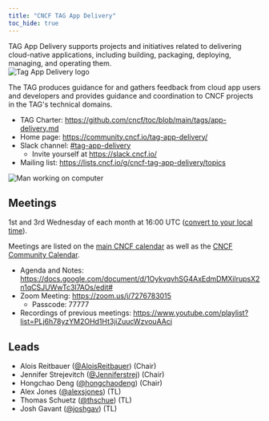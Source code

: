 ```yaml
---
title: "CNCF TAG App Delivery"
toc_hide: true
---
```


<div class="row mt-5 mb-5">
    <div class="col-lg-6">
        <div class="lead">
        TAG App Delivery supports projects and initiatives related to delivering
        cloud-native applications, including building, packaging, deploying,
        managing, and operating them.
        </div>
    </div>
    <div class="col-lg-6">
        <img src="/images/tag-app-delivery-horizontal-color.svg" alt="Tag App Delivery logo" style="max-width: 300px;">
    </div>
</div>


The TAG produces guidance for and gathers feedback from cloud app users and
developers and provides guidance and coordination to CNCF projects in the TAG's
technical domains.

- TAG Charter: <https://github.com/cncf/toc/blob/main/tags/app-delivery.md>
- Home page: <https://community.cncf.io/tag-app-delivery/>
- Slack channel: [#tag-app-delivery](https://cloud-native.slack.com/messages/CL3SL0CP5)
    - Invite yourself at <https://slack.cncf.io/>
- Mailing list: <https://lists.cncf.io/g/cncf-tag-app-delivery/topics>

<p><img src="/images/man-using-laptop.jpg" alt="Man working on computer" class="mt-5"></p>


## Meetings

1st and 3rd Wednesday of each month at 16:00 UTC ([convert to your local
time](https://dateful.com/convert/utc?t=16)).

Meetings are listed on the [main CNCF calendar](https://www.cncf.io/calendar/)
as well as the [CNCF Community Calendar](https://community.cncf.io/tag-app-delivery/).

* Agenda and Notes: <https://docs.google.com/document/d/1OykvqvhSG4AxEdmDMXilrupsX2n1qCSJUWwTc3I7AOs/edit#>
* Zoom Meeting: <https://zoom.us/j/7276783015>
    * Passcode: 77777
* Recordings of previous meetings: <https://www.youtube.com/playlist?list=PLj6h78yzYM2OHd1Ht3jiZuucWzvouAAci>

## Leads

- Alois Reitbauer ([@AloisReitbauer](https://github.com/AloisReitbauer)) (Chair)
- Jennifer Strejevitch ([@Jenniferstrej](https://github.com/jenniferstrej)) (Chair)
- Hongchao Deng ([@hongchaodeng](https://github.com/hongchaodeng)) (Chair)
- Alex Jones ([@alexsjones](https://github.com/alexsjones)) (TL)
- Thomas Schuetz ([@thschue](https://github.com/thschue)) (TL)
- Josh Gavant ([@joshgav](https://github.com/joshgav)) (TL)
